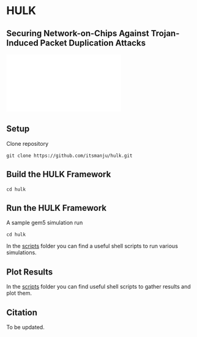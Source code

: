 # HULK

## Securing Network-on-Chips Against Trojan-Induced Packet Duplication Attacks

![Overview](hulk.pdf)

## Setup
Clone repository
```shell
git clone https://github.com/itsmanju/hulk.git
```
## Build the HULK Framework
```shell
cd hulk

```

## Run the HULK Framework
A sample gem5 simulation run
```shell
cd hulk

```
In the [scripts](scripts) folder you can find a useful shell scripts to run various simulations.

## Plot Results

In the [scripts](scripts) folder you can find useful shell scripts to gather results and plot them.

## Citation

To be updated.
